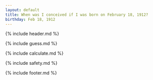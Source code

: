 ```yaml
---
layout: default
title: When was I conceived if I was born on February 18, 1912?
birthday: Feb 18, 1912
---
```


{% include header.md %}

{% include guess.md %}

{% include calculate.md %}

{% include safety.md %}

{% include footer.md %}



